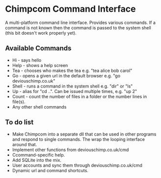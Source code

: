 Chimpcom Command Interface
==========================

A multi-platform command line interface. Provides various commands. If a command is not known then the command is passed to the system shell (this bit doesn't work properly yet).

Available Commands
------------------

 * Hi - says hello
 * Help - shows a help screen
 * Tea - chooses who makes the tea e.g. "tea alice bob carol"
 * Go - opens a given url in the default browser e.g. "go deviouschimp.co.uk"
 * Shell - runs a command in the system shell e.g. "dir" or "ls"
 * Up - alias for "cd ..". Can be issued multiple times, e.g. "up 2"
 * Count - count the number of files in a folder or the number lines in file(s).
 * Any other shell commands
 
To do list
----------
 
  * Make Chimpcom into a separate dll that can be used in other programs and respond to single commands. The wrap the looping interface around that.
  * Implement other functions from deviouschimp.co.uk/cmd
  * Ccommand-specific help.
  * Add SQLite into the mix.
  * User accounts and sync them through deviouschimp.co.uk/cmd
  * Dynamic url and command shortcuts.
  